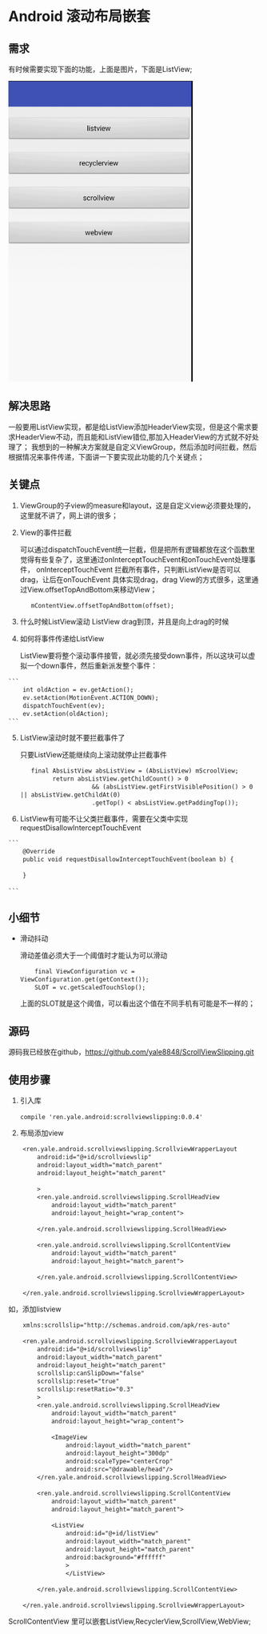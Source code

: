 # Android 滚动布局嵌套

## 需求

有时候需要实现下面的功能，上面是图片，下面是ListView;

![listview](https://github.com/yale8848/ScrollViewSlipping/blob/master/preview/listview.gif?raw=true)


## 解决思路

  一般要用ListView实现，都是给ListView添加HeaderView实现，但是这个需求要求HeaderView不动，而且能和ListView错位,那加入HeaderView的方式就不好处理了；
  我想到的一种解决方案就是自定义ViewGroup，然后添加时间拦截，然后根据情况来事件传递，下面讲一下要实现此功能的几个关键点；

## 关键点
  1. ViewGroup的子view的measure和layout，这是自定义view必须要处理的，这里就不讲了，网上讲的很多；

  2. View的事件拦截

     可以通过dispatchTouchEvent统一拦截，但是把所有逻辑都放在这个函数里觉得有些复杂了，这里通过onInterceptTouchEvent和onTouchEvent处理事件，
     onInterceptTouchEvent 拦截所有事件，只判断ListView是否可以drag，让后在onTouchEvent 具体实现drag，drag View的方式很多，这里通过View.offsetTopAndBottom来移动View；

     ```
        mContentView.offsetTopAndBottom(offset);
     ```
  3. 什么时候ListView滚动
     ListView drag到顶，并且是向上drag的时候

  4. 如何将事件传递给ListView

     ListView要将整个滚动事件接管，就必须先接受down事件，所以这块可以虚拟一个down事件，然后重新派发整个事件：

    ```
        int oldAction = ev.getAction();
        ev.setAction(MotionEvent.ACTION_DOWN);
        dispatchTouchEvent(ev);
        ev.setAction(oldAction);
    ```

  5. ListView滚动时就不要拦截事件了

     只要ListView还能继续向上滚动就停止拦截事件

     ```
        final AbsListView absListView = (AbsListView) mScroolView;
              return absListView.getChildCount() > 0
                         && (absListView.getFirstVisiblePosition() > 0 || absListView.getChildAt(0)
                         .getTop() < absListView.getPaddingTop());

     ```

  6. ListView有可能不让父类拦截事件，需要在父类中实现requestDisallowInterceptTouchEvent

    ```
        @Override
        public void requestDisallowInterceptTouchEvent(boolean b) {

        }

    ```

## 小细节

- 滑动抖动

  滑动差值必须大于一个阈值时才能认为可以滑动

    ```
        final ViewConfiguration vc = ViewConfiguration.get(getContext());
        SLOT = vc.getScaledTouchSlop();
   ```

  上面的SLOT就是这个阈值，可以看出这个值在不同手机有可能是不一样的；



## 源码

   源码我已经放在github，https://github.com/yale8848/ScrollViewSlipping.git


## 使用步骤
1. 引入库

   `compile 'ren.yale.android:scrollviewslipping:0.0.4'`

2. 布局添加view

```
    <ren.yale.android.scrollviewslipping.ScrollviewWrapperLayout
        android:id="@+id/scrollviewslip"
        android:layout_width="match_parent"
        android:layout_height="match_parent"

        >
        <ren.yale.android.scrollviewslipping.ScrollHeadView
            android:layout_width="match_parent"
            android:layout_height="wrap_content">

        </ren.yale.android.scrollviewslipping.ScrollHeadView>

        <ren.yale.android.scrollviewslipping.ScrollContentView
            android:layout_width="match_parent"
            android:layout_height="match_parent">

        </ren.yale.android.scrollviewslipping.ScrollContentView>

    </ren.yale.android.scrollviewslipping.ScrollviewWrapperLayout>
```

如，添加listview

```
    xmlns:scrollslip="http://schemas.android.com/apk/res-auto"

    <ren.yale.android.scrollviewslipping.ScrollviewWrapperLayout
        android:id="@+id/scrollviewslip"
        android:layout_width="match_parent"
        android:layout_height="match_parent"
        scrollslip:canSlipDown="false"
        scrollslip:reset="true"
        scrollslip:resetRatio="0.3"
        >
        <ren.yale.android.scrollviewslipping.ScrollHeadView
            android:layout_width="match_parent"
            android:layout_height="wrap_content">

            <ImageView
                android:layout_width="match_parent"
                android:layout_height="300dp"
                android:scaleType="centerCrop"
                android:src="@drawable/head"/>
        </ren.yale.android.scrollviewslipping.ScrollHeadView>

        <ren.yale.android.scrollviewslipping.ScrollContentView
            android:layout_width="match_parent"
            android:layout_height="match_parent">

            <ListView
                android:id="@+id/listView"
                android:layout_width="match_parent"
                android:layout_height="match_parent"
                android:background="#ffffff"
                >
                </ListView>

        </ren.yale.android.scrollviewslipping.ScrollContentView>

    </ren.yale.android.scrollviewslipping.ScrollviewWrapperLayout>
```

  ScrollContentView 里可以嵌套ListView,RecyclerView,ScrollView,WebView;